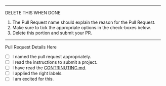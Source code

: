 ---------------------------------------------------------------------------------------------------------------------------------------------------
DELETE THIS WHEN DONE 
1. The Pull Request name should explain the reason for the Pull Request.
2. Make sure to tick the appropriate options in the check-boxes below.
3. Delete this portion and submit your PR.
---------------------------------------------------------------------------------------------------------------------------------------------------

Pull Request Details Here 


- [ ] I named the pull request appropriately.
- [ ] I read the instructions to submit a project.
- [ ] I have read the [CONTRINUTING.md](https://github.com/DevsIndia/Developers-India/blob/master/CONTRIBUTING.md).
- [ ] I applied the right labels.
- [ ] I am excited for this.
